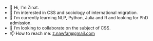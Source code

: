 - 👋 Hi, I’m Zinat.
- 👀 I’m interested in CSS and sociology of international migration. 
- 🌱 I’m currently learning NLP, Python, Julia and R and looking for PhD admission.
- 💞️ I’m looking to collaborate on the subject of CSS. 
- 📫 How to reach me: z.nawfar@gmail.com

<!---
znawfar/znawfar is a ✨ special ✨ repository because its `README.md` (this file) appears on your GitHub profile.
You can click the Preview link to take a look at your changes.
--->
